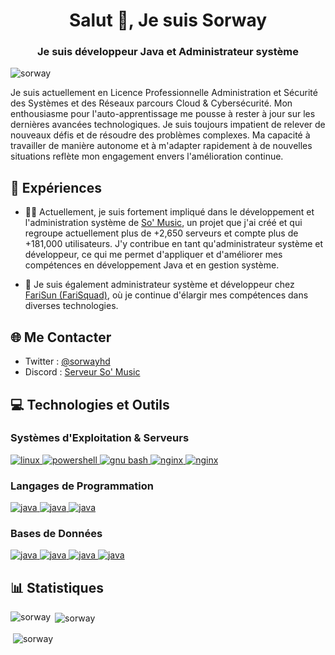 <h1 align="center">Salut 👋, Je suis Sorway</h1>
<h3 align="center">Je suis développeur Java et Administrateur système</h3>

<p align="left"> <img src="https://komarev.com/ghpvc/?username=sorway&label=Profile%20views&color=1ebfe2&style=flat" alt="sorway" /> </p>

Je suis actuellement en Licence Professionnelle Administration et Sécurité des Systèmes et des Réseaux parcours Cloud & Cybersécurité. 
Mon enthousiasme pour l'auto-apprentissage me pousse à rester à jour sur les dernières avancées technologiques. Je suis toujours impatient de relever de nouveaux défis et de résoudre des problèmes complexes. Ma capacité à travailler de manière autonome et à m'adapter rapidement à de nouvelles situations reflète mon engagement envers l'amélioration continue.

## 🚀 Expériences

- 👨‍💻 Actuellement, je suis fortement impliqué dans le développement et l'administration système de [So' Music](https://github.com/So-Music/SoMusic), un projet que j'ai créé et qui regroupe actuellement plus de +2,650 serveurs et compte plus de +181,000 utilisateurs. J'y contribue en tant qu'administrateur système et développeur, ce qui me permet d'appliquer et d'améliorer mes compétences en développement Java et en gestion système.

- 💼 Je suis également administrateur système et développeur chez [FariSun (FariSquad)](https://farisun.fr/), où je continue d'élargir mes compétences dans diverses technologies.

## 🌐 Me Contacter
- Twitter : [@sorwayhd](https://twitter.com/sorwayhd)
- Discord : [Serveur So' Music](https://discord.somusic.xyz)

## 💻 Technologies et Outils

### Systèmes d'Exploitation & Serveurs
<p align="left"> 
  <a href="https://www.linux.org/" target="_blank" rel="noreferrer"> 
    <img src="https://img.shields.io/badge/Linux-FCC624.svg?style=for-the-badge&logo=Linux&logoColor=black" alt="linux"/>
  </a> 
  <a href="https://learn.microsoft.com/fr-fr/powershell/scripting/overview?view=powershell-7.3" target="_blank" rel="noreferrer"> 
    <img src="https://img.shields.io/badge/PowerShell-5391FE.svg?style=for-the-badge&logo=PowerShell&logoColor=white" alt="powershell"/>
  </a> 
  <a href="https://www.gnu.org/software/bash/" target="_blank" rel="noreferrer"> 
    <img src="https://img.shields.io/badge/GNU%20Bash-4EAA25.svg?style=for-the-badge&logo=GNU-Bash&logoColor=white" alt="gnu bash"/>
  </a> 
  <a href="https://www.nginx.com/" target="_blank" rel="noreferrer"> 
    <img src="https://img.shields.io/badge/NGINX-009639.svg?style=for-the-badge&logo=NGINX&logoColor=white" alt="nginx"/>
  </a> 
  <a href="https://httpd.apache.org/" target="_blank" rel="noreferrer"> 
    <img src="https://img.shields.io/badge/Apache-D22128.svg?style=for-the-badge&logo=Apache&logoColor=white" alt="nginx"/>
  </a> 
</p>

### Langages de Programmation
<p align="left"> 
  <a href="https://www.java.com/fr/" target="_blank" rel="noreferrer"> 
    <img src="https://img.shields.io/badge/Java-ED8B00?style=for-the-badge&logo=openjdk&logoColor=white" alt="java"/>
  </a> 
  <a href="https://kotlinlang.org/" target="_blank" rel="noreferrer"> 
    <img src="https://img.shields.io/badge/Kotlin-7F52FF.svg?style=for-the-badge&logo=Kotlin&logoColor=white" alt="java"/>
  </a> 
  <a href="https://developer.mozilla.org/fr/docs/Web/JavaScript" target="_blank" rel="noreferrer"> 
    <img src="https://img.shields.io/badge/JavaScript-F7DF1E.svg?style=for-the-badge&logo=JavaScript&logoColor=black" alt="java"/>
  </a> 
</p>

### Bases de Données
<p align="left">
  <a href="https://mariadb.org/" target="_blank" rel="noreferrer"> 
    <img src="https://img.shields.io/badge/MariaDB-003545.svg?style=for-the-badge&logo=MariaDB&logoColor=white" alt="java"/>
  </a> 
  <a href="https://www.mysql.com/fr/" target="_blank" rel="noreferrer"> 
    <img src="https://img.shields.io/badge/MySQL-4479A1.svg?style=for-the-badge&logo=MySQL&logoColor=white" alt="java"/>
  </a> 
  <a href="https://www.postgresql.org/" target="_blank" rel="noreferrer"> 
    <img src="https://img.shields.io/badge/PostgreSQL-4169E1.svg?style=for-the-badge&logo=PostgreSQL&logoColor=white" alt="java"/>
  </a> 
  <a href="https://redis.io/" target="_blank" rel="noreferrer"> 
    <img src="https://img.shields.io/badge/Redis-DC382D.svg?style=for-the-badge&logo=Redis&logoColor=white" alt="java"/>
  </a> 
</p>

## 📊 Statistiques

<p><img align="left" src="https://github-readme-stats.vercel.app/api/top-langs?username=sorway&show_icons=true&title_color=ffffff&text_color=9f9f9f&bg_color=151515&locale=fr&layout=compact" alt="sorway" /></p>
<p>&nbsp;<img align="center" src="https://github-readme-stats.vercel.app/api?username=sorway&show_icons=true&title_color=ffffff&text_color=9f9f9f&bg_color=151515&locale=fr" alt="sorway" /></p>

<p>&nbsp;<img align="center" src="https://github-readme-activity-graph.vercel.app/graph?username=Sorway&bg_color=121212&color=ffeaa7&line=fdcb6e&point=ffeaa7&area=true&hide_border=true" alt="sorway" /></p>
